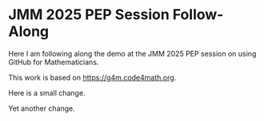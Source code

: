 # JMM 2025 PEP Session Follow-Along

Here I am following along the demo at the JMM 2025 PEP session on using GitHub for Mathematicians.

This work is based on <https://g4m.code4math.org>.

Here is a small change.

Yet another change.